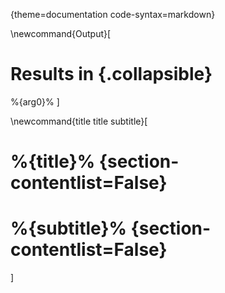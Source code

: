 {theme=documentation code-syntax=markdown}

\newcommand{Output}[
# Results in {.collapsible}
%{arg0}%
]


\newcommand{title title subtitle}[
# %{title}% {section-contentlist=False}

# %{subtitle}% {section-contentlist=False}
]




